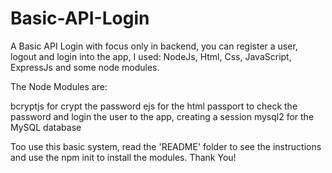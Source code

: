 # Basic-API-Login
A Basic API Login with focus only in backend, you can register a user, logout and login into the app, I used: NodeJs, Html, Css, JavaScript, ExpressJs and some node modules.

The Node Modules are:

bcryptjs for crypt the password
ejs for the html
passport to check the password and login the user to the app, creating a session
mysql2 for the MySQL database

Too use this basic system, read the 'README' folder to see the instructions and use the npm init to install the modules.
Thank You!
